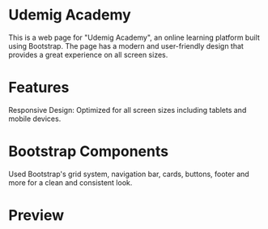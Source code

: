 # Udemig Academy
This is a web page for "Udemig Academy", an online learning platform built using Bootstrap. The page has a modern and user-friendly design that provides a great experience on all screen sizes.

# Features
Responsive Design: Optimized for all screen sizes including tablets and mobile devices.

# Bootstrap Components
Used Bootstrap's grid system, navigation bar, cards, buttons, footer and more for a clean and consistent look.

# Preview
